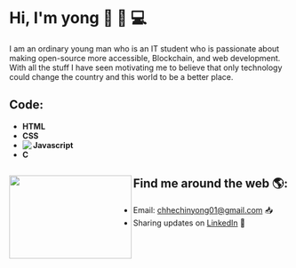 # Hi, I'm yong 👋 🧑 💻


I am an ordinary young man who is an IT student who is passionate about making open-source more accessible, Blockchain, and web development. With all the stuff I have seen motivating me to believe that only technology could change the country and this world to be a better place.

## Code:</br>
- **HTML** 
- **CSS**
- **Javascript** <img src="https://img.icons8.com/color/48/000000/javascript.png" align="left">
- **C**



## Find me around the web 🌎: <a href="https://github.com/Chhe-chinyong"><img align="left" width="220" height="150" src="https://netbramha.com/wp-content/uploads/2016/12/front-end-developers-openings-1.gif"></a>
- Email: chhechinyong01@gmail.com 📥
- Sharing updates on <a href="https://www.linkedin.com/in/chinyong-chhe-a8178b197/">LinkedIn</a> 💼
